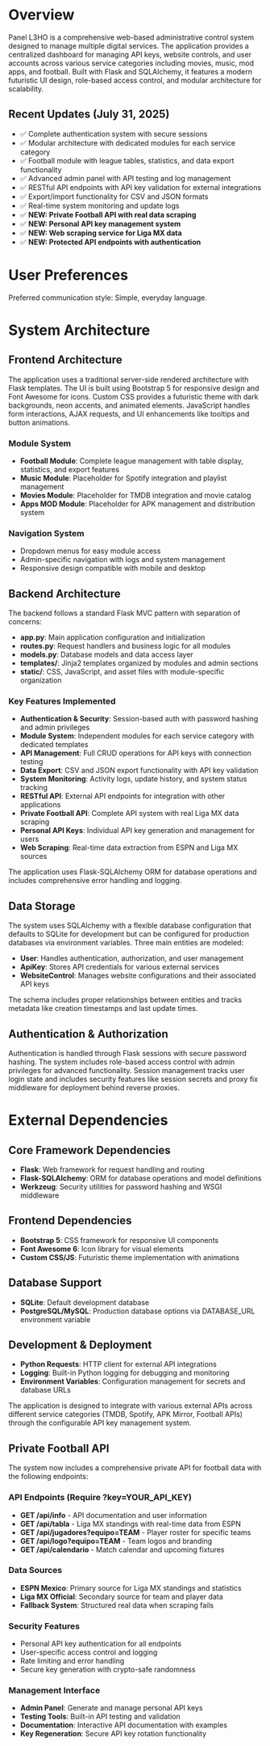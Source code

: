 # Overview

Panel L3HO is a comprehensive web-based administrative control system designed to manage multiple digital services. The application provides a centralized dashboard for managing API keys, website controls, and user accounts across various service categories including movies, music, mod apps, and football. Built with Flask and SQLAlchemy, it features a modern futuristic UI design, role-based access control, and modular architecture for scalability.

## Recent Updates (July 31, 2025)
- ✅ Complete authentication system with secure sessions
- ✅ Modular architecture with dedicated modules for each service category
- ✅ Football module with league tables, statistics, and data export functionality
- ✅ Advanced admin panel with API testing and log management
- ✅ RESTful API endpoints with API key validation for external integrations
- ✅ Export/import functionality for CSV and JSON formats
- ✅ Real-time system monitoring and update logs
- ✅ **NEW: Private Football API with real data scraping**
- ✅ **NEW: Personal API key management system**
- ✅ **NEW: Web scraping service for Liga MX data**
- ✅ **NEW: Protected API endpoints with authentication**

# User Preferences

Preferred communication style: Simple, everyday language.

# System Architecture

## Frontend Architecture
The application uses a traditional server-side rendered architecture with Flask templates. The UI is built using Bootstrap 5 for responsive design and Font Awesome for icons. Custom CSS provides a futuristic theme with dark backgrounds, neon accents, and animated elements. JavaScript handles form interactions, AJAX requests, and UI enhancements like tooltips and button animations.

### Module System
- **Football Module**: Complete league management with table display, statistics, and export features
- **Music Module**: Placeholder for Spotify integration and playlist management
- **Movies Module**: Placeholder for TMDB integration and movie catalog
- **Apps MOD Module**: Placeholder for APK management and distribution system

### Navigation System
- Dropdown menus for easy module access
- Admin-specific navigation with logs and system management
- Responsive design compatible with mobile and desktop

## Backend Architecture
The backend follows a standard Flask MVC pattern with separation of concerns:
- **app.py**: Main application configuration and initialization
- **routes.py**: Request handlers and business logic for all modules
- **models.py**: Database models and data access layer
- **templates/**: Jinja2 templates organized by modules and admin sections
- **static/**: CSS, JavaScript, and asset files with module-specific organization

### Key Features Implemented
- **Authentication & Security**: Session-based auth with password hashing and admin privileges
- **Module System**: Independent modules for each service category with dedicated templates
- **API Management**: Full CRUD operations for API keys with connection testing
- **Data Export**: CSV and JSON export functionality with API key validation
- **System Monitoring**: Activity logs, update history, and system status tracking
- **RESTful API**: External API endpoints for integration with other applications
- **Private Football API**: Complete API system with real Liga MX data scraping
- **Personal API Keys**: Individual API key generation and management for users
- **Web Scraping**: Real-time data extraction from ESPN and Liga MX sources

The application uses Flask-SQLAlchemy ORM for database operations and includes comprehensive error handling and logging.

## Data Storage
The system uses SQLAlchemy with a flexible database configuration that defaults to SQLite for development but can be configured for production databases via environment variables. Three main entities are modeled:
- **User**: Handles authentication, authorization, and user management
- **ApiKey**: Stores API credentials for various external services
- **WebsiteControl**: Manages website configurations and their associated API keys

The schema includes proper relationships between entities and tracks metadata like creation timestamps and last update times.

## Authentication & Authorization
Authentication is handled through Flask sessions with secure password hashing. The system includes role-based access control with admin privileges for advanced functionality. Session management tracks user login state and includes security features like session secrets and proxy fix middleware for deployment behind reverse proxies.

# External Dependencies

## Core Framework Dependencies
- **Flask**: Web framework for request handling and routing
- **Flask-SQLAlchemy**: ORM for database operations and model definitions
- **Werkzeug**: Security utilities for password hashing and WSGI middleware

## Frontend Dependencies
- **Bootstrap 5**: CSS framework for responsive UI components
- **Font Awesome 6**: Icon library for visual elements
- **Custom CSS/JS**: Futuristic theme implementation with animations

## Database Support
- **SQLite**: Default development database
- **PostgreSQL/MySQL**: Production database options via DATABASE_URL environment variable

## Development & Deployment
- **Python Requests**: HTTP client for external API integrations
- **Logging**: Built-in Python logging for debugging and monitoring
- **Environment Variables**: Configuration management for secrets and database URLs

The application is designed to integrate with various external APIs across different service categories (TMDB, Spotify, APK Mirror, Football APIs) through the configurable API key management system.

## Private Football API

The system now includes a comprehensive private API for football data with the following endpoints:

### API Endpoints (Require ?key=YOUR_API_KEY)
- **GET /api/info** - API documentation and user information
- **GET /api/tabla** - Liga MX standings with real-time data from ESPN
- **GET /api/jugadores?equipo=TEAM** - Player roster for specific teams
- **GET /api/logo?equipo=TEAM** - Team logos and branding
- **GET /api/calendario** - Match calendar and upcoming fixtures

### Data Sources
- **ESPN Mexico**: Primary source for Liga MX standings and statistics
- **Liga MX Official**: Secondary source for team and player data
- **Fallback System**: Structured real data when scraping fails

### Security Features
- Personal API key authentication for all endpoints
- User-specific access control and logging
- Rate limiting and error handling
- Secure key generation with crypto-safe randomness

### Management Interface
- **Admin Panel**: Generate and manage personal API keys
- **Testing Tools**: Built-in API testing and validation
- **Documentation**: Interactive API documentation with examples
- **Key Regeneration**: Secure API key rotation functionality